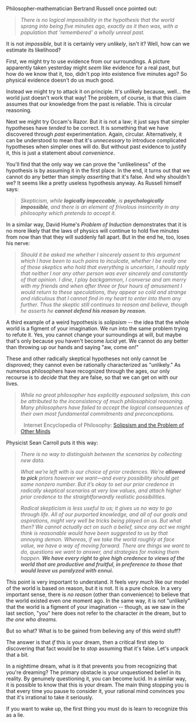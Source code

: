 
Philosopher-mathematician Bertrand Russell once pointed out:

> *There is no logical impossibility in the hypothesis that the world
sprang into being five minutes ago, exactly as it then was, with a
population that 'remembered' a wholly unreal past.*

It is not *impossible*, but it is certainly very *unlikely*, isn't it? Well, how
can we estimate its likelihood?

First, we might try to use evidence from our surroundings. A picture apparently
taken yesterday might *seem* like evidence for a real past, but how do we know
that it, too, didn't pop into existence five minutes ago? So physical evidence
doesn't do us much good.

Instead we might try to attack it on principle. It's unlikely because, well...
the world just doesn't work that way! The problem, of course, is that this claim
assumes that our knowledge from the past is reliable. This is circular
reasoning.

Next we might try Occam's Razor. But it is not a law; it just says that simpler
hypotheses have *tended* to be correct. It is something that we have discovered
through *past* experimentation. Again, circular. Alternatively, it can be
understood to mean that it's *unnecessary* to introduce complicated hypotheses
when simpler ones will do. But without past evidence to justify it, this is just
a statement about *convenience*.

You'll find that the only way we can prove the "unlikeliness" of the hypothesis
is by assuming it in the first place. In the end, it turns out that we cannot do
any better than simply *asserting* that it's false. And why shouldn't we? It
seems like a pretty useless hypothesis anyway. As Russell himself says:

> *Skepticism, while **logically impeccable**, is **psychologically
impossible**, and there is an element of frivolous insincerity in any
philosophy which pretends to accept it.*

In a similar way, David Hume's *Problem of Induction* demonstrates that it is no
more likely that the laws of physics will continue to hold five minutes from now
than that they will suddenly fall apart. But in the end he, too, loses his
nerve:

> *Should it be asked me whether I sincerely assent to this argument which
I have been to such pains to inculcate, whether I be really one of those
skeptics who hold that everything is uncertain, I should reply that
neither I nor any other person was ever sincerely and constantly of
that opinion. I dine, I play backgammon, I converse and am merry with
my friends and when after three or four hours of amusement I would return
to these speculations, they appear so cold and strange and ridiculous
that I cannot find in my heart to enter into them any further. Thus the
skeptic still continues to reason and believe, though he asserts he
**cannot defend his reason by reason.***

A third example of a weird hypothesis is *solipsism* -- the idea that the whole
world is a figment of your imagination. We run into the same problem trying to
refute it. Yes, you cannot change your surroundings at will, but maybe that's
only because you haven't become *lucid* yet. We cannot do any better than
throwing up our hands and saying "aw, come on!"

These and other radically skeptical hypotheses not only cannot be disproved;
they cannot even be rationally characterized as "unlikely." As numerous
philosophers have recognized through the ages, our only recourse is to *decide*
that they are false, so that we can get on with our lives.

> *While no great philosopher has explicitly espoused solipsism, this can
be attributed to the inconsistency of much philosophical reasoning. Many
philosophers have failed to accept the logical consequences of their own
most fundamental commitments and preconceptions.*
>
> &nbsp;
> Internet Encyclopedia of Philosophy: [Solipsism and the Problem of Other Minds](http://www.iep.utm.edu/solipsis/)

Physicist Sean Carroll puts it this way:

> *There is no way to distinguish between the scenarios by
collecting new data.*
>
> *What we’re left with is our choice of prior credences. We’re **allowed
to pick** priors however we want—and every possibility should get some
nonzero number. But it’s okay to set our prior credence in radically
skeptical scenarios at very low values, and attach higher prior credence
to the straightforwardly realistic possibilities.*
>
> *Radical skepticism is less useful to us; it gives us no way to go
through life. All of our purported knowledge, and all of our goals and
aspirations, might very well be tricks being played on us. But what
then? We cannot actually act on such a belief, since any act we might
think is reasonable would have been suggested to us by that annoying
demon. Whereas, if we take the world roughly at face value, we have a
way of moving forward. There are things we want to do, questions we
want to answer, and strategies for making them happen. **We have every
right to give high credence to views of the world that are productive
and fruitful, in preference to those that would leave us paralyzed
with ennui.***

This point is very important to understand. It feels *very much* like our model
of the world is based on reason, but it is not. It is a pure choice. In a very
important sense, there is *no reason* (other than convenience) to believe that
the world existed even one moment ago. In the same way, it is not "unlikely"
that the world is a figment of your imagination -- though, as we saw in the last
section, "you" here does not refer to the character *in* the dream, but to *the
one who dreams.*

But so what? What is to be gained from believing any of this weird stuff?

The answer is that *if* this is your dream, then a critical first step to
discovering that fact would be to *stop* assuming that it's false. Let's unpack
that a bit.

In a nighttime dream, what is it that prevents you from recognizing that you're
dreaming? The primary obstacle is your unquestioned belief in its reality. By
genuinely questioning it, you can become lucid. In a similar way, it is possible
to know that this is your dream. The main thing stopping you is that every time
you pause to consider it, your rational mind convinces you that it's irrational
to take it seriously.

If you want to wake up, the first thing you must do is learn to recognize this
as a lie.
